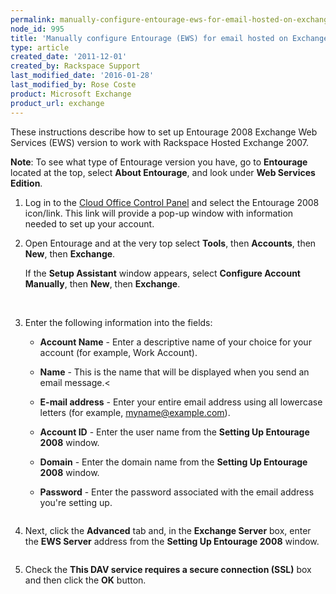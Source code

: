 ```yaml
---
permalink: manually-configure-entourage-ews-for-email-hosted-on-exchange-2007/
node_id: 995
title: 'Manually configure Entourage (EWS) for email hosted on Exchange 2007'
type: article
created_date: '2011-12-01'
created_by: Rackspace Support
last_modified_date: '2016-01-28'
last_modified_by: Rose Coste
product: Microsoft Exchange
product_url: exchange
---
```


These instructions describe how to set up Entourage 2008
Exchange Web Services (EWS) version to work with Rackspace Hosted Exchange 2007.

**Note**: To see what type
of Entourage version you have, go to **Entourage** located at the top, select
**About Entourage**, and look under **Web Services
Edition**.

1. Log in to the [Cloud Office Control Panel](http://cp.rackspace.com/usercp)
   and select the Entourage 2008 icon/link. This link will provide a pop-up
   window with information needed to set up
   your account.

2. Open Entourage and at the very top
   select **Tools**, then **Accounts**, then **New**, then
   **Exchange**.

   If the **Setup Assistant** window appears, select **Configure
   Account Manually**, then **New**,
   then **Exchange**.

   <img src="{% asset_path exchange/manually-configure-entourage-ews-for-email-hosted-on-exchange-2007/(E%26A)Entourage2008EWSExchange.png %}" alt="" />
   <img src="{% asset_path exchange/manually-configure-entourage-ews-for-email-hosted-on-exchange-2007/(E%26A)Entourage2008EWSExchange2.png %}" alt="" />

3. Enter the following information into the fields:

   - **Account Name** - Enter a descriptive name of your
     choice for your account (for example, Work Account).

   - **Name** - This is the name that will be displayed
     when you send an email message.<

   - **E-mail address** - Enter your entire email
     address using all lowercase letters (for example,
     myname@example.com).

   - **Account ID** - Enter the user name from the
     **Setting Up Entourage 2008** window.

   - **Domain** - Enter the domain name from the **Setting
     Up Entourage 2008** window.

   - **Password** - Enter the password associated with
    the email address you're setting up.

   <img src="{% asset_path exchange/manually-configure-entourage-ews-for-email-hosted-on-exchange-2007/(E%26A)Entourage2008EWSExchange4.png %}" alt="" />

4. Next, click the **Advanced** tab and, in the
   **Exchange Server** box, enter the **EWS Server** address from
   the **Setting Up Entourage 2008** window.

   <img src="{% asset_path exchange/manually-configure-entourage-ews-for-email-hosted-on-exchange-2007/(E%26A)Entourage2008EWSExchange5.png %}" alt="" />

5. Check the **This DAV service requires a secure
   connection (SSL)** box and then click the **OK** button.
